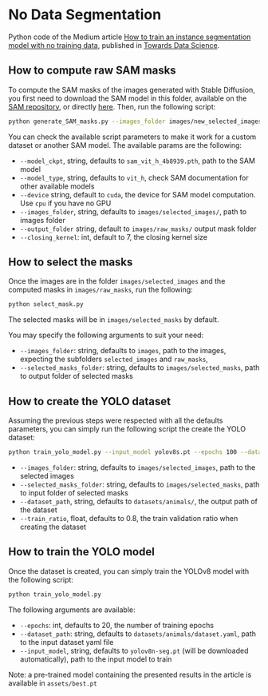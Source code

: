 # No Data Segmentation

Python code of the Medium article [How to train an instance segmentation model with no training data](), published in [Towards Data Science](https://towardsdatascience.com/).

## How to compute raw SAM masks

To compute the SAM masks of the images generated with Stable Diffusion, you first need to download the SAM model in this folder,
available on the [SAM repository](https://github.com/facebookresearch/segment-anything), or directly [here](https://dl.fbaipublicfiles.com/segment_anything/sam_vit_h_4b8939.pth).
Then, run the following script:

```bash
python generate_SAM_masks.py --images_folder images/new_selected_images/ --output_folder images/new_raw_masks/
```

You can check the available script parameters to make it work for a custom dataset or another SAM model. The available params are the following:
- `--model_ckpt`, string, defaults to `sam_vit_h_4b8939.pth`, path to the SAM model
- `--model_type`, string, defaults to `vit_h`, check SAM documentation for other available models
- `--device` string, default to `cuda`, the device for SAM model computation. Use `cpu` if you have no GPU
- `--images_folder`, string, defaults to `images/selected_images/`, path to images folder
- `--output_folder` string, default to `images/raw_masks/` output mask folder
- `--closing_kernel`: int, default to 7, the closing kernel size

## How to select the masks

Once the images are in the folder `images/selected_images` and the computed masks in `images/raw_masks`, run the following: 
```bash
python select_mask.py 
```
The selected masks will be in `images/selected_masks` by default.

You may specify the following arguments to suit your need:
- `--images_folder`: string, defaults to `images`, path to the images, expecting the subfolders `selected_images` and `raw_masks`,
- `--selected_masks_folder`: string, defaults to `images/selected_masks`, path to output folder of selected masks

## How to create the YOLO dataset

Assuming the previous steps were respected with all the defaults parameters,
you can simply run the following script the create the YOLO dataset:
```bash
python train_yolo_model.py --input_model yolov8s.pt --epochs 100 --dataset_path datasets/dataset.yaml
```

- `--images_folder`: string, defaults to `images/selected_images`, path to the selected images
- `--selected_masks_folder`: string, defaults to `images/selected_masks`, path to input folder of selected masks
- `--dataset_path`, string, defaults to `datasets/animals/`, the output path of the dataset
- `--train_ratio`, float, defaults to 0.8, the train validation ratio when creating the dataset

## How to train the YOLO model

Once the dataset is created, you can simply train the YOLOv8 model with the following script:

```bash
python train_yolo_model.py
```

The following arguments are available:
- `--epochs`: int, defaults to 20, the number of training epochs
- `--dataset_path`: string, defaults to `datasets/animals/dataset.yaml`, path to the input dataset yaml file
- `--input_model`, string, defaults to `yolov8n-seg.pt` (will be downloaded automatically), path to the input model to train

Note: a pre-trained model containing the presented results in the article is available in `assets/best.pt`
